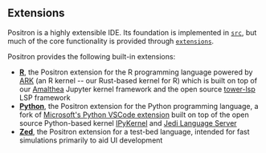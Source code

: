 <!-- Begin Positron -->

## Extensions

Positron is a highly extensible IDE. Its foundation is implemented in [`src`](../src), but much of the core functionality is provided through [`extensions`](../extensions).

Positron provides the following built-in extensions:

- [**R**](../extensions/positron-r), the Positron extension for the R programming language powered by [ARK](https://github.com/posit-dev/ark/tree/main/crates/ark) (an R kernel -- our Rust-based kernel for R) which is built on top of our [Amalthea](https://github.com/posit-dev/ark/tree/main/crates/amalthea) Jupyter kernel framework and the open source [tower-lsp](https://github.com/ebkalderon/tower-lsp) LSP framework
- [**Python**](../extensions/positron-python), the Positron extension for the Python programming language, a fork of [Microsoft's Python VSCode extension](https://github.com/microsoft/vscode-python) built on top of the open source Python-based kernel [IPyKernel](https://github.com/ipython/ipykernel) and [Jedi Language Server](https://github.com/pappasam/jedi-language-server)
- [**Zed**](../extensions/positron-zed), the Positron extension for a test-bed language, intended for fast simulations primarily to aid UI development

<!-- End Positron -->
